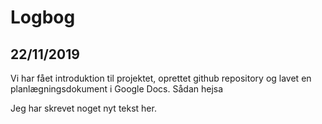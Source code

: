 # Logbog

## 22/11/2019
Vi har fået introduktion til projektet, oprettet github repository og lavet en planlægningsdokument i Google Docs.
Sådan
hejsa

Jeg har skrevet noget nyt tekst her.